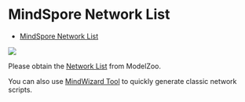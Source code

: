 # MindSpore Network List

<!-- TOC -->

- [MindSpore Network List](#mindspore-network-list)

<!-- /TOC -->

<a href="https://gitee.com/mindspore/docs/blob/r1.5/docs/mindspore/note/source_en/network_list_ms.md" target="_blank"><img src="https://gitee.com/mindspore/docs/raw/r1.5/resource/_static/logo_source_en.png"></a>

Please obtain the [Network List](https://gitee.com/mindspore/models/blob/r1.5/README.md#table-of-contents) from ModelZoo.

You can also use [MindWizard Tool](https://gitee.com/mindspore/mindinsight/tree/r1.5/mindinsight/wizard/) to quickly generate classic network scripts.
